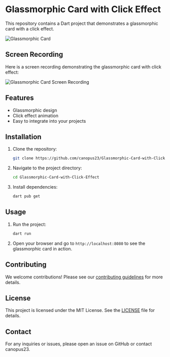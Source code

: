 # Glassmorphic Card with Click Effect

This repository contains a Dart project that demonstrates a glassmorphic card with a click effect.

![Glassmorphic Card](https://github.com/user-attachments/assets/a22c8c8b-f16b-4def-b01c-d25c01ae5b22)


## Screen Recording

Here is a screen recording demonstrating the glassmorphic card with click effect:

![Glassmorphic Card Screen Recording](https://github.com/user-attachments/assets/ec0612b6-f951-413f-b710-0fa827286764)

## Features

- Glassmorphic design
- Click effect animation
- Easy to integrate into your projects

## Installation

1. Clone the repository:
    ```bash
    git clone https://github.com/canopus23/Glassmorphic-Card-with-Click-Effect.git
    ```
2. Navigate to the project directory:
    ```bash
    cd Glassmorphic-Card-with-Click-Effect
    ```
3. Install dependencies:
    ```bash
    dart pub get
    ```

## Usage

1. Run the project:
    ```bash
    dart run
    ```

2. Open your browser and go to `http://localhost:8080` to see the glassmorphic card in action.

## Contributing

We welcome contributions! Please see our [contributing guidelines](CONTRIBUTING.md) for more details.

## License

This project is licensed under the MIT License. See the [LICENSE](LICENSE) file for details.

## Contact

For any inquiries or issues, please open an issue on GitHub or contact canopus23.
